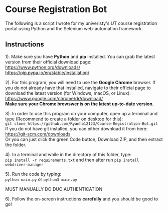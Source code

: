 # Course Registration Bot
The following is a script I wrote for my univeristy's UT course registration
portal using Python and the Selenium web-automation framework.

## Instructions
1). Make sure you have **Python** and **pip** installed. You can grab the latest version from
their official download page: <br />
https://www.python.org/downloads/ <br />
https://pip.pypa.io/en/stable/installation/

2). For this program, you will need to use the **Google Chrome** browser. If you do not already have that installed, navigate to their official page to download the latest version (for Windows, macOS, or Linux): <br />
https://www.google.com/chrome/dr/download/ <br />
**Make sure your Chrome browswer is on the latest up-to-date version**.

3). In order to use this program on your computer, open up a terminal and type (Recommend to create a folder on desktop for this): <br>
`git clone https://github.com/Ryanho12123/Course-Registration-Bot.git` <br />
If you do not have git installed, you can either download it from here: https://git-scm.com/downloads <br />
Or you can just click the green Code button, Download ZIP, and then extract the folder.

4). In a terminal and while in the directory of this folder, type: <br>
`pip install -r requirements.txt` and then after run `pip install webdriver-manager`

5). Run the code by typing: <br />
`python main.py` or `python3 main.py`

MUST MANUALLY DO DUO AUTHENTICATION

6). Follow the on-screen instructions **carefully** and you should be good to go!
